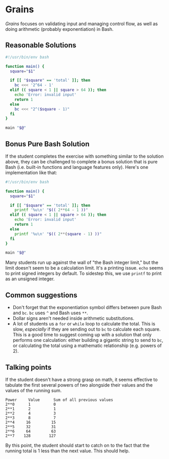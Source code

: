 # Grains

*Grains* focuses on validating input and managing control flow, as well as doing
arithmetic (probably exponentiation) in Bash.

## Reasonable Solutions

```bash
#!/usr/bin/env bash

function main() {
  square="$1"

  if [[ "$square" == 'total' ]]; then
    bc <<< '2^64 - 1'
  elif (( square < 1 || square > 64 )); then
    echo 'Error: invalid input'
    return 1
  else
    bc <<< "2^($square - 1)"
  fi
}

main "$@"
```

## Bonus Pure Bash Solution

If the student completes the exercise with something similar to the solution
above, they can be challenged to complete a bonus solution that is pure Bash
(i.e. built-in functions and language features only).  Here's one implementation
like that:

```bash
#!/usr/bin/env bash

function main() {
  square="$1"

  if [[ "$square" == 'total' ]]; then
    printf '%u\n' "$(( 2**64 - 1 ))"
  elif (( square < 1 || square > 64 )); then
    echo 'Error: invalid input'
    return 1
  else
    printf '%u\n' "$(( 2**(square - 1) ))"
  fi
}

main "$@"
```

Many students run up against the wall of "the Bash integer limit," but the limit
doesn't seem to be a calculation limit.  It's a printing issue.  `echo` seems
to print signed integers by default.  To sidestep this, we use `printf` to 
print as an unsigned integer.

## Common suggestions
 - Don't forget that the exponentiation symbol differs between pure Bash and
   `bc`.  `bc` uses `^` and Bash uses `**`.
 - Dollar signs aren't needed inside arithmetic substitutions.
 - A lot of students us a `for` or `while` loop to calculate the total.  This is
   slow, *especially* if they are sending out to `bc` to calculate each square.
   This is a good time to suggest coming up with a solution that only performs
   one calculation: either building a gigantic string to send to `bc`, or
   calculating the total using a mathematic relationship (e.g. powers of 2).

## Talking points

If the student doesn't have a strong grasp on math, it seems effective to
tabulate the first several powers of two alongside their values and the
values of the running sum.

```
Power     Value      Sum of all previous values
2**0      1          0
2**1      2          1
2**2      4          3
2**3      8          7
2**4     16         15
2**5     32         31
2**6     64         63
2**7    128        127
```

By this point, the student should start to catch on to the fact that the 
running total is 1 less than the next value.  This should help.
